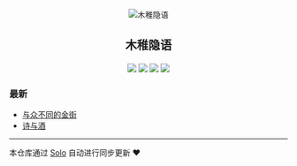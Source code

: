 <p align="center"><img alt="木稚隐语" src=""></p><h2 align="center">
木稚隐语
</h2>

<h4 align="center"></h4>
<p align="center"><a title="木稚隐语" target="_blank" href="https://github.com/vipqq/solo-blog"><img src="https://img.shields.io/github/last-commit/vipqq/solo-blog.svg?style=flat-square&color=FF9900"></a>
<a title="GitHub repo size in bytes" target="_blank" href="https://github.com/vipqq/solo-blog"><img src="https://img.shields.io/github/repo-size/vipqq/solo-blog.svg?style=flat-square"></a>
<a title="Solo Version" target="_blank" href="https://github.com/b3log/solo/releases"><img src="https://img.shields.io/badge/solo-3.6.6-f1e05a.svg?style=flat-square&color=blueviolet"></a>
<a title="Hits" target="_blank" href="https://github.com/b3log/hits"><img src="https://hits.b3log.org/vipqq/solo-blog.svg"></a></p>

### 最新

* [与众不同的金街](https://wbessy.com/articles/2019/11/17/1573922308659.html)
* [诗与酒](https://wbessy.com/articles/2019/11/14/1573704698913.html)



---

本仓库通过 [Solo](https://github.com/b3log/solo) 自动进行同步更新 ❤️ 
